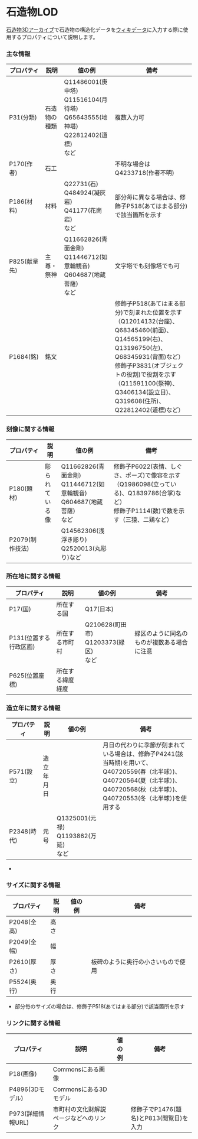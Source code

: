 # 石造物LOD

[石造物3Dアーカイブ](https://stonework-3d-archive.github.io/)で石造物の構造化データを[ウィキデータ](https://www.wikidata.org/)に入力する際に使用するプロパティについて説明します。

### 主な情報
| プロパティ | 説明 | 値の例 | 備考 |
| --- | --- | --- | --- |
| P31(分類) | 石造物の種類 | Q11486001(庚申塔)<br/>Q11516104(月待塔)<br/>Q65643555(地神塔)<br/>Q22812402(道標)<br/>など | 複数入力可 |
| P170(作者) | 石工 | | 不明な場合はQ4233718(作者不明) |
| P186(材料) | 材料 | Q22731(石)<br/>Q484924(凝灰岩)<br/>Q41177(花崗岩)<br/>など | 部分毎に異なる場合は、修飾子P518(あてはまる部分)で該当箇所を示す |
| P825(献呈先) | 主尊・祭神 | Q11662826(青面金剛)<br/>Q11446712(如意輪観音)<br/>Q604687(地蔵菩薩)<br/>など | 文字塔でも刻像塔でも可 |
| P1684(銘) | 銘文 | |修飾子P518(あてはまる部分)で刻まれた位置を示す（Q12014132(台座)、Q68345460(前面)、Q14565199(右)、Q13196750(左)、Q68345931(背面)など）<br/>修飾子P3831(オブジェクトの役割)で役割を示す（Q11591100(祭神)、Q3406134(設立日)、Q319608(住所)、Q22812402(道標)など） |

### 刻像に関する情報
| プロパティ | 説明 | 値の例 | 備考 |
| --- | --- | --- | --- |
| P180(題材) | 彫られている像 |Q11662826(青面金剛)<br/>Q11446712(如意輪観音)<br/>Q604687(地蔵菩薩)<br/>など | 修飾子P6022(表情、しぐさ、ポーズ)で像容を示す（Q1986098(立っている)、Q1839786(合掌)など）<br/>修飾子P1114(数)で数を示す（三猿、二鶏など）|
| P2079(制作技法) |  | Q14562306(浅浮き彫り)<br/>Q2520013(丸彫り)など | |

### 所在地に関する情報
| プロパティ | 説明 | 値の例 | 備考 |
| --- | --- | --- | --- |
| P17(国) | 所在する国 | Q17(日本) | |
| P131(位置する行政区画) | 所在する市町村 | Q210628(町田市)<br/>Q1203373(緑区)<br/>など | 緑区のように同名のものが複数ある場合に注意 |
| P625(位置座標) | 所在する緯度経度 | | |

### 造立年に関する情報
| プロパティ | 説明 | 値の例 | 備考 |
| --- | --- | --- | --- |
| P571(設立) | 造立年月日 | | 月日の代わりに季節が刻まれている場合は、修飾子P4241(該当時期)を用いて、Q40720559(春（北半球）)、Q40720564(夏（北半球）)、Q40720568(秋（北半球）)、Q40720553(冬（北半球）)を使用する |
| P2348(時代) | 元号 | Q1325001(元禄)<br/>Q1193862(万延)<br/>など | |
* 

### サイズに関する情報
| プロパティ | 説明 | 値の例 | 備考 |
| --- | --- | --- | --- |
| P2048(全高) | 高さ |
| P2049(全幅) | 幅 |
| P2610(厚さ) | 厚さ | | 板碑のように奥行の小さいもので使用 |
| P5524(奥行) | 奥行 | | |
* 部分毎のサイズの場合は、修飾子P518(あてはまる部分)で該当箇所を示す

### リンクに関する情報
| プロパティ | 説明 | 値の例 | 備考 |
| --- | --- | --- | --- |
| P18(画像) | Commonsにある画像 | | |
| P4896(3Dモデル) | Commonsにある3Dモデル | | |
| P973(詳細情報URL) | 市町村の文化財解説ページなどへのリンク | | 修飾子でP1476(題名)とP813(閲覧日)を入力 |


